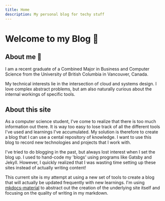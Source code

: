 ```yaml
---
title: Home
description: My personal blog for techy stuff
---
```


# Welcome to my Blog :wave:

## About me :adult:
I am a recent graduate of a Combined Major in Business and Computer Science from the University of British Columbia in Vancouver, Canada. 

My technical interests lie in the intersection of cloud and systems design. I love complex abstract problems, but am also naturally curious about the internal workings of specific tools. 

## About this site
As a computer science student, I've come to realize that there is too much information out there. It is way too easy to lose track of all the different tools I've used and learnings I've accumulated. My solution is therefore to create a blog that I can use a cental repository of knowledge. I want to use this blog to record new technologies and projects that I work with.

I've tried to do blogging in the past, but always lost interest when I set the blog up. I used to hand-code my 'blogs' using programs like Gatsby and Jekyll. However, I quickly realized that I was wasting time setting up these sites instead of actually writing content!   

This current site is my attempt at using a new set of tools to create a blog that will actually be updated frequently with new learnings. I'm using [mkdocs-material](https://squidfunk.github.io/mkdocs-material/) to abstract out the creation of the underlying site itself and focusing on the quality of writing in my markdown. 
